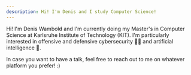 ```yaml
---
description: Hi! I'm Denis and I study Computer Science!
---
```


Hi! I'm Denis Wambo~~ld~~ and I'm currently doing my Master's in Computer Science at Karlsruhe Institute of Technology (KIT). 
I'm particularly interested in offensive and defensive cybersecurity 👨‍💻 and  artificial intelligence 🤖.

In case you want to have a talk, feel free to reach out to me on whatever platform you prefer! :)